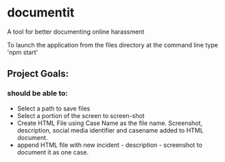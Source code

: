 # documentit
A tool for better documenting online harassment 

To launch the application from the files directory at the command line type 'npm start'

## Project Goals:
### should be able to:
   * Select a path to save files
   *  Select a portion of the screen to screen-shot
   *  Create HTML File using Case Name as the file name. Screenshot, description, social media identifier and casename added        to HTML document.
   *  append HTML file with new incident - description - screenshot to document it as one case.
    

